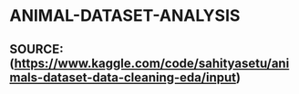# ANIMAL-DATASET-ANALYSIS

## SOURCE: (https://www.kaggle.com/code/sahityasetu/animals-dataset-data-cleaning-eda/input)
